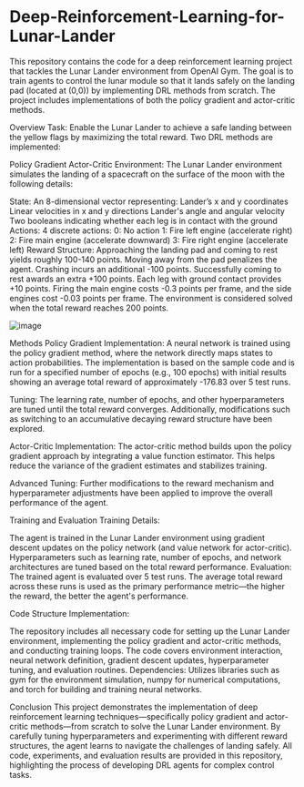 # Deep-Reinforcement-Learning-for-Lunar-Lander
This repository contains the code for a deep reinforcement learning project that tackles the Lunar Lander environment from OpenAI Gym. The goal is to train agents to control the lunar module so that it lands safely on the landing pad (located at (0,0)) by implementing DRL methods from scratch. The project includes implementations of both the policy gradient and actor-critic methods.

Overview
Task:
Enable the Lunar Lander to achieve a safe landing between the yellow flags by maximizing the total reward. Two DRL methods are implemented:

Policy Gradient
Actor-Critic
Environment:
The Lunar Lander environment simulates the landing of a spacecraft on the surface of the moon with the following details:

State: An 8-dimensional vector representing:
Lander’s x and y coordinates
Linear velocities in x and y directions
Lander's angle and angular velocity
Two booleans indicating whether each leg is in contact with the ground
Actions: 4 discrete actions:
0: No action
1: Fire left engine (accelerate right)
2: Fire main engine (accelerate downward)
3: Fire right engine (accelerate left)
Reward Structure:
Approaching the landing pad and coming to rest yields roughly 100-140 points.
Moving away from the pad penalizes the agent.
Crashing incurs an additional -100 points.
Successfully coming to rest awards an extra +100 points.
Each leg with ground contact provides +10 points.
Firing the main engine costs -0.3 points per frame, and the side engines cost -0.03 points per frame.
The environment is considered solved when the total reward reaches 200 points.

![image](https://github.com/user-attachments/assets/8c47b38b-8841-4a39-a8ea-d5176299b15d)


Methods
Policy Gradient
Implementation:
A neural network is trained using the policy gradient method, where the network directly maps states to action probabilities. The implementation is based on the sample code and is run for a specified number of epochs (e.g., 100 epochs) with initial results showing an average total reward of approximately -176.83 over 5 test runs.

Tuning:
The learning rate, number of epochs, and other hyperparameters are tuned until the total reward converges. Additionally, modifications such as switching to an accumulative decaying reward structure have been explored.

Actor-Critic
Implementation:
The actor-critic method builds upon the policy gradient approach by integrating a value function estimator. This helps reduce the variance of the gradient estimates and stabilizes training.

Advanced Tuning:
Further modifications to the reward mechanism and hyperparameter adjustments have been applied to improve the overall performance of the agent.

Training and Evaluation
Training Details:

The agent is trained in the Lunar Lander environment using gradient descent updates on the policy network (and value network for actor-critic).
Hyperparameters such as learning rate, number of epochs, and network architectures are tuned based on the total reward performance.
Evaluation:
The trained agent is evaluated over 5 test runs. The average total reward across these runs is used as the primary performance metric—the higher the reward, the better the agent's performance.

Code Structure
Implementation:

The repository includes all necessary code for setting up the Lunar Lander environment, implementing the policy gradient and actor-critic methods, and conducting training loops.
The code covers environment interaction, neural network definition, gradient descent updates, hyperparameter tuning, and evaluation routines.
Dependencies:
Utilizes libraries such as gym for the environment simulation, numpy for numerical computations, and torch for building and training neural networks.

Conclusion
This project demonstrates the implementation of deep reinforcement learning techniques—specifically policy gradient and actor-critic methods—from scratch to solve the Lunar Lander environment. By carefully tuning hyperparameters and experimenting with different reward structures, the agent learns to navigate the challenges of landing safely. All code, experiments, and evaluation results are provided in this repository, highlighting the process of developing DRL agents for complex control tasks.
